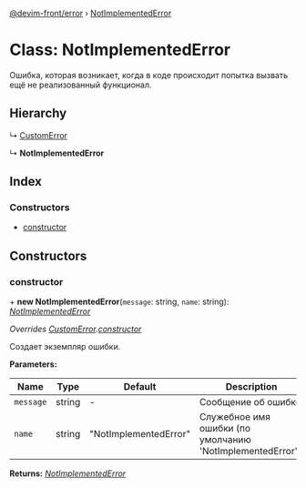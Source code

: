 [@devim-front/error](../README.md) › [NotImplementedError](notimplementederror.md)

# Class: NotImplementedError

Ошибка, которая возникает, когда в коде происходит попытка вызвать ещё не
реализованный функционал.

## Hierarchy

  ↳ [CustomError](customerror.md)

  ↳ **NotImplementedError**

## Index

### Constructors

* [constructor](notimplementederror.md#markdown-header-constructor)

## Constructors

### <a id="markdown-header-constructor" name="markdown-header-constructor"></a>  constructor

\+ **new NotImplementedError**(`message`: string, `name`: string): *[NotImplementedError](notimplementederror.md)*

*Overrides [CustomError](customerror.md).[constructor](customerror.md#markdown-header-constructor)*

Создает экземпляр ошибки.

**Parameters:**

Name | Type | Default | Description |
------ | ------ | ------ | ------ |
`message` | string | - | Сообщение об ошибке. |
`name` | string | "NotImplementedError" | Служебное имя ошибки (по умолчанию 'NotImplementedError').  |

**Returns:** *[NotImplementedError](notimplementederror.md)*
